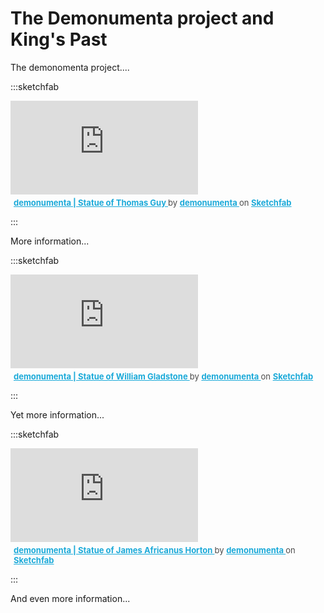 # The Demonumenta project and King's Past

The demonomenta project....

:::sketchfab

<div class="sketchfab-embed-wrapper"> <iframe title="demonumenta | Statue of Thomas Guy" frameborder="0" allowfullscreen mozallowfullscreen="true" webkitallowfullscreen="true" allow="autoplay; fullscreen; xr-spatial-tracking" xr-spatial-tracking execution-while-out-of-viewport execution-while-not-rendered web-share src="https://sketchfab.com/models/92aeb064785147099bca15ac298a751c/embed"> </iframe> <p style="font-size: 13px; font-weight: normal; margin: 5px; color: #4A4A4A;"> <a href="https://sketchfab.com/3d-models/demonumenta-statue-of-thomas-guy-92aeb064785147099bca15ac298a751c?utm_medium=embed&utm_campaign=share-popup&utm_content=92aeb064785147099bca15ac298a751c" target="_blank" rel="nofollow" style="font-weight: bold; color: #1CAAD9;"> demonumenta | Statue of Thomas Guy </a> by <a href="https://sketchfab.com/demonumenta?utm_medium=embed&utm_campaign=share-popup&utm_content=92aeb064785147099bca15ac298a751c" target="_blank" rel="nofollow" style="font-weight: bold; color: #1CAAD9;"> demonumenta </a> on <a href="https://sketchfab.com?utm_medium=embed&utm_campaign=share-popup&utm_content=92aeb064785147099bca15ac298a751c" target="_blank" rel="nofollow" style="font-weight: bold; color: #1CAAD9;">Sketchfab</a></p></div>

:::

More information...

:::sketchfab

<div class="sketchfab-embed-wrapper"> <iframe title="demonumenta | Statue of William Gladstone" frameborder="0" allowfullscreen mozallowfullscreen="true" webkitallowfullscreen="true" allow="autoplay; fullscreen; xr-spatial-tracking" xr-spatial-tracking execution-while-out-of-viewport execution-while-not-rendered web-share src="https://sketchfab.com/models/0ffe3caf193d42bb8398aa0f5226db1e/embed"> </iframe> <p style="font-size: 13px; font-weight: normal; margin: 5px; color: #4A4A4A;"> <a href="https://sketchfab.com/3d-models/demonumenta-statue-of-william-gladstone-0ffe3caf193d42bb8398aa0f5226db1e?utm_medium=embed&utm_campaign=share-popup&utm_content=0ffe3caf193d42bb8398aa0f5226db1e" target="_blank" rel="nofollow" style="font-weight: bold; color: #1CAAD9;"> demonumenta | Statue of William Gladstone </a> by <a href="https://sketchfab.com/demonumenta?utm_medium=embed&utm_campaign=share-popup&utm_content=0ffe3caf193d42bb8398aa0f5226db1e" target="_blank" rel="nofollow" style="font-weight: bold; color: #1CAAD9;"> demonumenta </a> on <a href="https://sketchfab.com?utm_medium=embed&utm_campaign=share-popup&utm_content=0ffe3caf193d42bb8398aa0f5226db1e" target="_blank" rel="nofollow" style="font-weight: bold; color: #1CAAD9;">Sketchfab</a></p></div>

:::

Yet more information...

:::sketchfab

<div class="sketchfab-embed-wrapper"> <iframe title="demonumenta | Statue of James Africanus Horton" frameborder="0" allowfullscreen mozallowfullscreen="true" webkitallowfullscreen="true" allow="autoplay; fullscreen; xr-spatial-tracking" xr-spatial-tracking execution-while-out-of-viewport execution-while-not-rendered web-share src="https://sketchfab.com/models/4eed40e447574fe58b9070a3eed3a462/embed"> </iframe> <p style="font-size: 13px; font-weight: normal; margin: 5px; color: #4A4A4A;"> <a href="https://sketchfab.com/3d-models/demonumenta-statue-of-james-africanus-horton-4eed40e447574fe58b9070a3eed3a462?utm_medium=embed&utm_campaign=share-popup&utm_content=4eed40e447574fe58b9070a3eed3a462" target="_blank" rel="nofollow" style="font-weight: bold; color: #1CAAD9;"> demonumenta | Statue of James Africanus Horton </a> by <a href="https://sketchfab.com/demonumenta?utm_medium=embed&utm_campaign=share-popup&utm_content=4eed40e447574fe58b9070a3eed3a462" target="_blank" rel="nofollow" style="font-weight: bold; color: #1CAAD9;"> demonumenta </a> on <a href="https://sketchfab.com?utm_medium=embed&utm_campaign=share-popup&utm_content=4eed40e447574fe58b9070a3eed3a462" target="_blank" rel="nofollow" style="font-weight: bold; color: #1CAAD9;">Sketchfab</a></p></div>

:::

And even more information...
